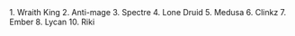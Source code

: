 <head>
  <link rel="stylesheet" type="text/css" href="main.css">
</head>
1. Wraith King
2. Anti-mage
3. Spectre
4. Lone Druid
5. Medusa
6. Clinkz
7. Ember
8. Lycan
10. Riki
